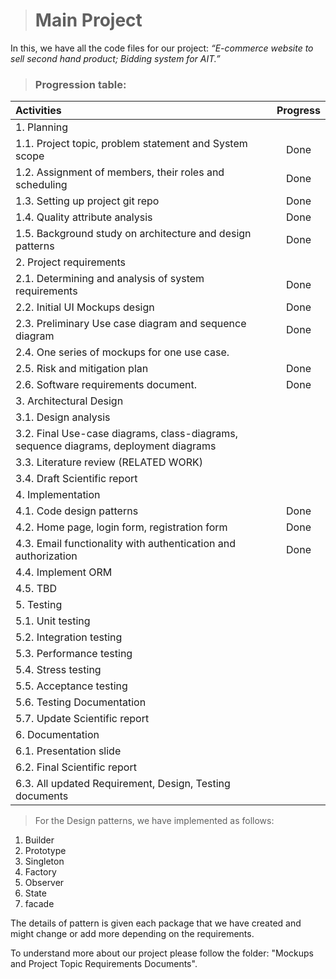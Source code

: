 ># Main Project

In this, we have all the code files for our project:  _“E-commerce website to sell second hand product; Bidding system for AIT.”_

>### Progression table:

| Activities 	 | Progress  |
| :----| :--: |
| 1.	Planning|   |
| 1.1. Project topic, problem statement and System scope | Done |
| 1.2. Assignment of members, their roles and scheduling | Done |
| 1.3. Setting up project git repo | Done |
| 1.4. Quality attribute analysis | Done |
| 1.5.	Background study on architecture and design patterns | Done |
| 2.	Project requirements |  |
| 2.1.	 Determining and analysis of system requirements| Done| 
| 2.2.	 Initial UI Mockups design  | Done |
| 2.3.	 Preliminary Use case diagram and sequence diagram| Done |
| 2.4.	 One series of mockups for one use case.  || Done|
| 2.5.	 Risk and mitigation plan | Done |
| 2.6.	 Software requirements document.	 | Done |
| 3.	Architectural Design |  |
| 3.1.	 Design analysis |  |
| 3.2.	 Final Use-case diagrams, class-diagrams, sequence diagrams, deployment diagrams	 |  |
| 3.3.	 Literature review (RELATED WORK)	 |  |
| 3.4.	 Draft Scientific report	|  |
| 4.	Implementation 	 |  |
| 4.1.	 Code design patterns |  Done |
| 4.2.	 Home page, login form, registration form | Done |
| 4.3.	 Email functionality with authentication and authorization| Done |
| 4.4.	 Implement ORM 	 |  |
| 4.5.	 TBD|  |
| 5.	Testing 	 |  |
| 5.1.	 Unit testing 	 |  |
| 5.2.	 Integration testing 	 |  |
| 5.3.	 Performance testing	 |  |
| 5.4.	 Stress testing 	 |  |
| 5.5.	 Acceptance testing	 |  |
| 5.6.	 Testing Documentation	 |  |
| 5.7.	 Update Scientific report	 |  |
| 6.	Documentation 	 |  |
| 6.1.	 Presentation slide	  |  |
| 6.2.	 Final Scientific report	 |  |
| 6.3.	 All updated Requirement, Design, Testing documents	 |  |

> For the Design patterns, we have implemented as follows:
1. Builder
2. Prototype
3. Singleton
4. Factory
5. Observer
6. State
7. facade

The details of pattern is given each package that we have created and might change or add more depending on the requirements.

To understand more about our project please follow the folder: "Mockups and Project Topic Requirements Documents".

